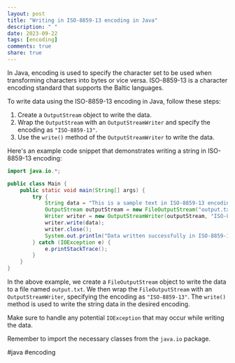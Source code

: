 ```yaml
---
layout: post
title: "Writing in ISO-8859-13 encoding in Java"
description: " "
date: 2023-09-22
tags: [encoding]
comments: true
share: true
---
```


In Java, encoding is used to specify the character set to be used when transforming characters into bytes or vice versa. ISO-8859-13 is a character encoding standard that supports the Baltic languages.

To write data using the ISO-8859-13 encoding in Java, follow these steps:

1. Create a `OutputStream` object to write the data.
2. Wrap the `OutputStream` with an `OutputStreamWriter` and specify the encoding as `"ISO-8859-13"`.
3. Use the `write()` method of the `OutputStreamWriter` to write the data.

Here's an example code snippet that demonstrates writing a string in ISO-8859-13 encoding:

```java
import java.io.*;

public class Main {
    public static void main(String[] args) {
        try {
            String data = "This is a sample text in ISO-8859-13 encoding";
            OutputStream outputStream = new FileOutputStream("output.txt");
            Writer writer = new OutputStreamWriter(outputStream, "ISO-8859-13");
            writer.write(data);
            writer.close();
            System.out.println("Data written successfully in ISO-8859-13 encoding.");
        } catch (IOException e) {
            e.printStackTrace();
        }
    }
}
```

In the above example, we create a `FileOutputStream` object to write the data to a file named `output.txt`. We then wrap the `FileOutputStream` with an `OutputStreamWriter`, specifying the encoding as `"ISO-8859-13"`. The `write()` method is used to write the string data in the desired encoding.

Make sure to handle any potential `IOException` that may occur while writing the data.

Remember to import the necessary classes from the `java.io` package.

#java #encoding